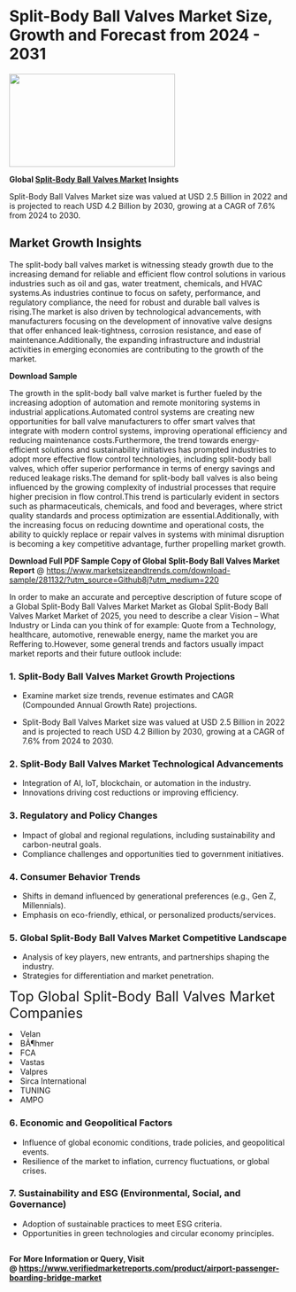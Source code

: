 <H1>Split-Body Ball Valves Market Size, Growth and Forecast from 2024 - 2031</H1><img class="aligncenter size-medium wp-image-584254" src="https://thirdeyenews.in/wp-content/uploads/2024/09/Global-Market-Research-300x168.jpeg" alt="" width="300" height="168" /><p><strong>Global&nbsp;<a href="https://www.marketsizeandtrends.com/download-sample/281132/?utm_source=Github8j?utm_medium=220">Split-Body Ball Valves Market</a> Insights</strong></p><p>Split-Body Ball Valves Market size was valued at USD 2.5 Billion in 2022 and is projected to reach USD 4.2 Billion by 2030, growing at a CAGR of 7.6% from 2024 to 2030.</p><p><h2>Market Growth Insights</h2> The split-body ball valves market is witnessing steady growth due to the increasing demand for reliable and efficient flow control solutions in various industries such as oil and gas, water treatment, chemicals, and HVAC systems.As industries continue to focus on safety, performance, and regulatory compliance, the need for robust and durable ball valves is rising.The market is also driven by technological advancements, with manufacturers focusing on the development of innovative valve designs that offer enhanced leak-tightness, corrosion resistance, and ease of maintenance.Additionally, the expanding infrastructure and industrial activities in emerging economies are contributing to the growth of the market.<p><strong>Download Sample</strong></p> The growth in the split-body ball valve market is further fueled by the increasing adoption of automation and remote monitoring systems in industrial applications.Automated control systems are creating new opportunities for ball valve manufacturers to offer smart valves that integrate with modern control systems, improving operational efficiency and reducing maintenance costs.Furthermore, the trend towards energy-efficient solutions and sustainability initiatives has prompted industries to adopt more effective flow control technologies, including split-body ball valves, which offer superior performance in terms of energy savings and reduced leakage risks.The demand for split-body ball valves is also being influenced by the growing complexity of industrial processes that require higher precision in flow control.This trend is particularly evident in sectors such as pharmaceuticals, chemicals, and food and beverages, where strict quality standards and process optimization are essential.Additionally, with the increasing focus on reducing downtime and operational costs, the ability to quickly replace or repair valves in systems with minimal disruption is becoming a key competitive advantage, further propelling market growth.<p><span class=""><strong>Download Full PDF Sample Copy of Global Split-Body Ball Valves Market Report</strong> @ <a href="https://www.marketsizeandtrends.com/download-sample/281132/?utm_source=Github8j?utm_medium=220" target="_blank">https://www.marketsizeandtrends.com/download-sample/281132/?utm_source=Github8j?utm_medium=220</a></span></p><p>In order to make an accurate and perceptive description of future scope of a Global&nbsp;Split-Body Ball Valves Market Market as Global&nbsp;Split-Body Ball Valves Market Market of 2025, you need to describe a clear Vision &ndash; What Industry or Linda can you think of for example: Quote from a Technology, healthcare, automotive, renewable energy, name the market you are Reffering to.However, some general trends and factors usually impact market reports and their future outlook include:</p><h3>1.&nbsp;<strong>Split-Body Ball Valves Market Growth Projections</strong></h3><ul><li>Examine market size trends, revenue estimates and CAGR (Compounded Annual Growth Rate) projections.</li><li><p>Split-Body Ball Valves Market size was valued at USD 2.5 Billion in 2022 and is projected to reach USD 4.2 Billion by 2030, growing at a CAGR of 7.6% from 2024 to 2030.</p></li></ul><h3>2.&nbsp;<strong>Split-Body Ball Valves Market Technological Advancements</strong></h3><ul><li>Integration of AI, IoT, blockchain, or automation in the industry.</li><li>Innovations driving cost reductions or improving efficiency.</li></ul><h3>3.&nbsp;<strong>Regulatory and Policy Changes</strong></h3><ul><li>Impact of global and regional regulations, including sustainability and carbon-neutral goals.</li><li>Compliance challenges and opportunities tied to government initiatives.</li></ul><h3>4.&nbsp;<strong>Consumer Behavior Trends</strong></h3><ul><li>Shifts in demand influenced by generational preferences (e.g., Gen Z, Millennials).</li><li>Emphasis on eco-friendly, ethical, or personalized products/services.</li></ul><h3>5.&nbsp;<strong>Global Split-Body Ball Valves Market Competitive Landscape</strong></h3><ul><li>Analysis of key players, new entrants, and partnerships shaping the industry.</li><li>Strategies for differentiation and market penetration.</li></ul><p data-pm-slice="1 1 []"><span style="color: inherit; font-family: inherit; font-size: 25px;">Top Global Split-Body Ball Valves Market Companies</span></p><div class="" data-test-id=""><p><li>Velan</li><li> BÃ¶hmer</li><li> FCA</li><li> Vastas</li><li> Valpres</li><li> Sirca International</li><li> TUNING</li><li> AMPO</li></p></div><h3>6.&nbsp;<strong>Economic and Geopolitical Factors</strong></h3><ul><li>Influence of global economic conditions, trade policies, and geopolitical events.</li><li>Resilience of the market to inflation, currency fluctuations, or global crises.</li></ul><h3>7.&nbsp;<strong>Sustainability and ESG (Environmental, Social, and Governance)</strong></h3><ul><li>Adoption of sustainable practices to meet ESG criteria.</li><li>Opportunities in green technologies and circular economy principles.</li></ul><h2><strong style="font-size: 14px;">For More Information or Query, Visit @&nbsp;</strong><a style="background-color: #ffffff; font-size: 14px;" href="https://www.marketsizeandtrends.com/report/split-body-ball-valves-market/" target="_blank">https://www.verifiedmarketreports.com/product/airport-passenger-boarding-bridge-market</a></h2>